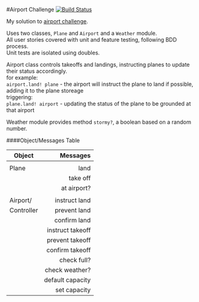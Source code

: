 #Airport Challenge [![Build Status](https://travis-ci.org/hibreez/airport_challenge.svg?branch=master)](https://travis-ci.org/hibreez/airport_challenge)

My solution to [airport challenge](https://github.com/makersacademy/airport_challenge).

Uses two classes, `Plane` and `Airport` and a `Weather` module.  
All user stories covered with unit and feature testing, following BDD process.   
Unit tests are isolated using doubles. 

Airport class controls takeoffs and landings,
instructing planes to update their status accordingly.  
for example:  
`airport.land! plane` - the airport will instruct the plane to land if possible,
adding it to the plane storeage  
triggering:  
`plane.land! airport` - updating the status of the plane to be grounded at that 
airport

Weather module provides method `stormy?`, a boolean based on a random number.

####Object/Messages Table

| Object        | Messages         |
| ------------- | ---------------: |
|               |                  |
| Plane         | land             |
|               | take off         |
|               | at airport?      |
|               |                  |
| Airport/      | instruct land    |
| Controller    | prevent land     |
|               | confirm land     |
|               | instruct takeoff |
|               | prevent takeoff  |
|               | confirm takeoff  |
|               | check full?      |
|               | check weather?   |
|               | default capacity |
|               | set capacity     |
